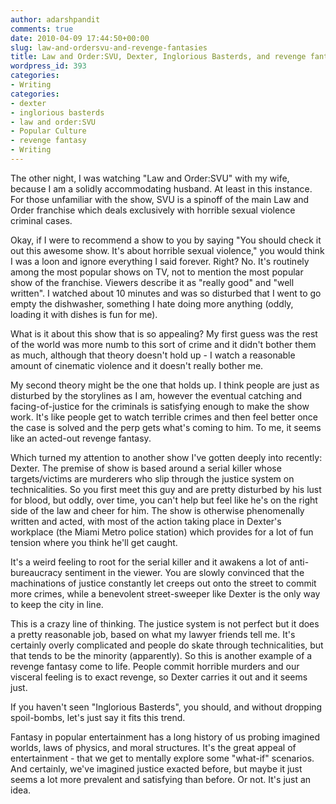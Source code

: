 ```yaml
---
author: adarshpandit
comments: true
date: 2010-04-09 17:44:50+00:00
slug: law-and-ordersvu-and-revenge-fantasies
title: Law and Order:SVU, Dexter, Inglorious Basterds, and revenge fantasies
wordpress_id: 393
categories:
- Writing
categories:
- dexter
- inglorious basterds
- law and order:SVU
- Popular Culture
- revenge fantasy
- Writing
---
```


The other night, I was watching "Law and Order:SVU" with my wife, because I am a solidly accommodating husband. At least in this instance. For those unfamiliar with the show, SVU is a spinoff of the main Law and Order franchise which deals exclusively with horrible sexual violence criminal cases.

Okay, if I were to recommend a show to you by saying "You should check it out this awesome show. It's about horrible sexual violence," you would think I was a loon and ignore everything I said forever. Right? No. It's routinely among the most popular shows on TV, not to mention the most popular show of the franchise. Viewers describe it as "really good" and "well written". I watched about 10 minutes and was so disturbed that I went to go empty the dishwasher, something I hate doing more anything (oddly, loading it with dishes is fun for me).

What is it about this show that is so appealing? My first guess was the rest of the world was more numb to this sort of crime and it didn't bother them as much, although that theory doesn't hold up - I watch a reasonable amount of cinematic violence and it doesn't really bother me.

My second theory might be the one that holds up. I think people are just as disturbed by the storylines as I am, however the eventual catching and facing-of-justice for the criminals is satisfying enough to make the show work. It's like people get to watch terrible crimes and then feel better once the case is solved and the perp gets what's coming to him. To me, it seems like an acted-out revenge fantasy.

Which turned my attention to another show I've gotten deeply into recently: Dexter. The premise of show is based around a serial killer whose targets/victims are murderers who slip through the justice system on technicalities. So you first meet this guy and are pretty disturbed by his lust for blood, but oddly, over time, you can't help but feel like he's on the right side of the law and cheer for him. The show is otherwise phenomenally written and acted, with most of the action taking place in Dexter's workplace (the Miami Metro police station) which provides for a lot of fun tension where you think he'll get caught.

It's a weird feeling to root for the serial killer and it awakens a lot of anti-bureaucracy sentiment in the viewer. You are slowly convinced that the machinations of justice constantly let creeps out onto the street to commit more crimes, while a benevolent street-sweeper like Dexter is the only way to keep the city in line.

This is a crazy line of thinking. The justice system is not perfect but it does a pretty reasonable job, based on what my lawyer friends tell me. It's certainly overly complicated and people do skate through technicalities, but that tends to be the minority (apparently). So this is another example of a revenge fantasy come to life. People commit horrible murders and our visceral feeling is to exact revenge, so Dexter carries it out and it seems just.

If you haven't seen "Inglorious Basterds", you should, and without dropping spoil-bombs, let's just say it fits this trend.

Fantasy in popular entertainment has a long history of us probing imagined worlds, laws of physics, and moral structures. It's the great appeal of entertainment - that we get to mentally explore some "what-if" scenarios. And certainly, we've imagined justice exacted before, but maybe it just seems a lot more prevalent and satisfying than before. Or not. It's just an idea.
